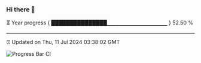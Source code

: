 ### Hi there 👋

⏳ Year progress { ███████████████▁▁▁▁▁▁▁▁▁▁▁▁▁▁▁ } 52.50 %

---

⏰ Updated on Thu, 11 Jul 2024 03:38:02 GMT

![Progress Bar CI](https://github.com/IshwaranRudhara/GIT-ACTION/workflows/Progress%20Bar%20CI/badge.svg)
